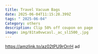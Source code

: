 ```yaml
---
title: Travel Vacuum Bags
date: 2025-06-04T11:15:28.399Z
tags: " 2025-06-04"
Category: others
description: Clip 50% off coupon on page
image: img/81ta0vwcasl._ac_sl1500_.jpg
---
```

https://amzlink.to/az02tPU9rOrrH  ad